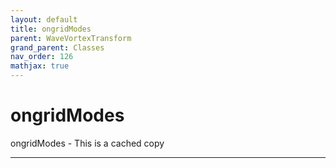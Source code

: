```yaml
---
layout: default
title: ongridModes
parent: WaveVortexTransform
grand_parent: Classes
nav_order: 126
mathjax: true
---
```


#  ongridModes

ongridModes -  This is a cached copy


---

